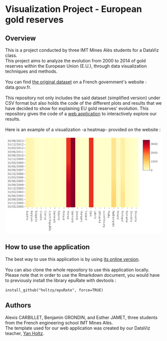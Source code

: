 # Visualization Project - European gold reserves

## Overview
This is a project conducted by three IMT Mines Alès students for a DataViz class.
<br>
This project aims to analyze the evolution from 2000 to 2014 of gold reserves within the European Union (E.U.), through data visualization techniques and methods.
<br><br>
You can find [the original dataset](https://www.data.gouv.fr/fr/datasets/reserves-officielles-de-28-pays-europeens/) on a French government's website : data.gouv.fr.
<br><br>
This repository not only includes the said dataset (simplified version) under CSV format but also holds the code of the different plots and results that we have decided to show for explaining EU gold reserves' evolution.
This repository gives the code of a [web application]() to interactively explore our results. 
<br><br>
Here is an example of a visualization -a heatmap- provided on the website : ![screenshot](https://github.com/Bgrondin/DVP/blob/master/HeatmapPlot.png)

## How to use the application
The best way to use this application is by using [its online version]().
<br><br>
You can also clone the whole repository to use this application locally. Please note that in order to use the Rmarkdown document, you would have to previously install the library epuRate with devtools :
```
install_github("holtzy/epuRate", force=TRUE)
```

## Authors
Alexis CARBILLET, Benjamin GRONDIN, and Esther JAMET, three students from the French engineering school IMT Mines Alès.
<br>
The template used for our web application was created by our DataViz teacher, [Yan Holtz](https://github.com/holtzy).
